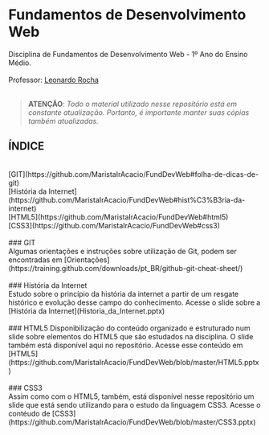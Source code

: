 # Fundamentos de Desenvolvimento Web
Disciplina de Fundamentos de Desenvolvimento Web - 1º Ano do Ensino Médio. 
<br><br>
Professor: [Leonardo Rocha](https://www.linkedin.com/in/leonardossrocha)
<br><br>
> **ATENÇÃO**: *Todo o material utilizado nesse repositório está em constante atualização. Portanto, é* 
> *importante manter suas cópias também atualizadas.*

## ÍNDICE
<br>
[GIT](https://github.com/MaristaIrAcacio/FundDevWeb#folha-de-dicas-de-git)<br>
[História da Internet](https://github.com/MaristaIrAcacio/FundDevWeb#hist%C3%B3ria-da-internet) <br>
[HTML5](https://github.com/MaristaIrAcacio/FundDevWeb#html5) <br>
[CSS3](https://github.com/MaristaIrAcacio/FundDevWeb#css3)<br>
<br>
### GIT 
<br>
Algumas orientações e instruções sobre utilização de Git, podem ser encontradas em [Orientações](https://training.github.com/downloads/pt_BR/github-git-cheat-sheet/)
<br><br>
### História da Internet
<br>
Estudo sobre o princípio da história da internet a partir de um resgate histórico e evolução desse campo do conhecimento. Acesse o slide sobre a [História da Internet](Historia_da_Internet.pptx)
<br><br>
### HTML5
Disponibilização do conteúdo organizado e estruturado num slide sobre elementos do HTML5 que são estudados na disciplina. O slide também está disponível aqui no repositório. Acesse esse conteúdo em   [HTML5](https://github.com/MaristaIrAcacio/FundDevWeb/blob/master/HTML5.pptx)
<br><br>
### CSS3
<br>
Assim como com o HTML5, também, está disponível nesse repositório um slide que está sendo utilizando para o estudo da linguagem CSS3. Acesse o contéudo de  [CSS3](https://github.com/MaristaIrAcacio/FundDevWeb/blob/master/CSS3.pptx)
